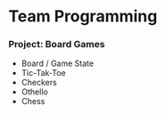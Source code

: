 # Team Programming

### Project: Board Games

+ Board / Game State
+ Tic-Tak-Toe
+ Checkers
+ Othello
+ Chess
